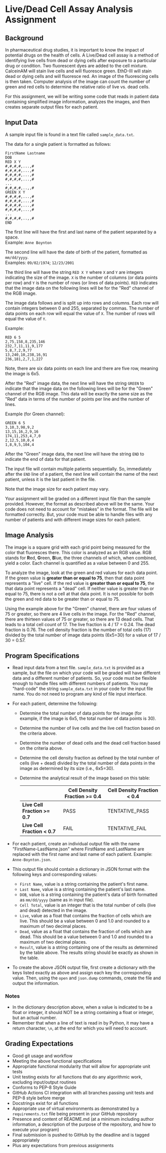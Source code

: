 # Live/Dead Cell Assay Analysis Assignment

## Background

In pharmaceutical drug studies, it is important to know the impact of 
potential drugs on the health of cells.  A Live/Dead cell assay is a method
of identifying live cells from dead or dying cells after exposure to a 
particular drug or condition.  Two fluorescent dyes are added to the cell
mixture.  CalceinAM will stain live cells and will fluoresce green.  EthD-III
will stain dead or dying cells and will fluoresce red.  An image of the 
fluorescing cells is then taken.  Computer analysis of the image can count
the number of green and red cells to determine the relative ratio of live vs.
dead cells.  

For this assignment, we will be writing some code that reads in patient data
containing simplified image information, analyzes the images, and then creates
separate output files for each patient.

## Input Data
A sample input file is found in a text file called `sample_data.txt`.  

The data for a single patient is formatted as follows:
```
FirstName Lastname
DOB
RED X Y
#,#,#,#,...,#
#,#,#,#,...,#
#,#,#,#,...,#
#,#,#,#,...,#
...
#,#,#,#,..,,#
GREEN X Y
#,#,#,#,...,#
#,#,#,#,...,#
#,#,#,#,...,#
#,#,#,#,...,#
...
#,#,#,#,..,,#
END
```

The first line will have the first and last name of the patient separated by a
space.  
Example:  `Anne Boynton`

The second line will have the date of birth of the patient, formatted as 
`mm/dd/yyyy`.  
Examples:  `09/02/1974`; `12/23/2001`

The third line will have the string `RED X Y` where `X` and `Y` are integers
indicating the size of the image.  `X` is the number of columns (or data points
per row) and `Y` is the number of rows (or lines of data points).  `RED`
indicates that the image data on the following lines will be for the "Red" 
channel of the RGB image.  

The image data follows and is split up into rows and columns.  Each row will 
contain integers between 0 and 255, separated by commas.  The number of data 
points on each row will equal the value of `X`.  The number of rows will equal
the value of `Y`.  

Example:
```
RED 6 5
2,75,158,8,235,146
232,7,11,11,9,177
5,8,7,2,9,77
13,240,10,238,16,91
236,181,2,7,1,227
```
Note, there are six data points on each line and there are five row, meaning
the image is 6x5.

After the "Red" image data, the next line will have the string `GREEN`
to indicate that the image data on the following lines will be for the "Green"
channel of the RGB image.  This data will be exactly the same size as the 
"Red" data in terms of the number of points per line and the number of lines.

Example (for Green channel):
```
GREEN 6 5
3,10,3,98,9,2
13,15,16,2,9,16
174,11,253,4,7,0
2,12,5,10,0,4
1,8,9,5,104,4
```

After the "Green" image data, the next line will have the string `END` to
indicate the end of data for that patient.  

The input file will contain multiple patients sequentially.  So, immediately 
after the `END` line of a patient, the next line will contain the name of
the next patient, unless it is the last patient in the file.

Note that the image size for each patient may vary.  

Your assignment will be graded on a different input file than the sample
provided.  However, the format as described above will be the same.  Your code
does not need to account for "mistakes" in the format.  The file will be 
formatted correctly.  But, your code must be able to handle files with any
number of patients and with different image sizes for each patient.

## Image Analysis
The image is a square grid with each grid point being measured for the 
color that fluoresces there.  This color is analyzed as an RGB value.  RGB 
stands for **R**ed, **G**reen, **B**lue, the three channels of which, when
combined, yield a color.  Each channel is quantified as a value between 0 and 255.

To analyze the image, look at the green and red values for each data point.  If
the green value is **greater than or equal to 75**, then that data point
represents a "live" cell.  If the red value is **greater than or equal to 75**,
the that data point represents a "dead" cell.  If neither value is greater than
or equal to 75, there is not a cell at that data point.  It is not possible for 
both the green and red data to be greater than or equal to 75.

Using the example above for the "Green" channel, there are four values of 75
or greater, so there are 4 live cells in the image.  For the "Red" channel,
there are thirteen values of 75 or greater, so there are 13 dead cells.  That leads
to a total cell count of 17.  The live fraction is 4 / 17 = 0.24.  The dead
fraction is 0.76.  The cell density fraction is the number of total cells (17) 
divided by the total number of image data points (6x5=30) for a value 
of 17 / 30 = 0.57.  

## Program Specifications
* Read input data from a text file.  `sample_data.txt` is provided as a sample,
  but the file on which your code will be graded will have different data and
  a different number of patients.  So, your code must be flexible enough to 
  handle files with different numbers of patients.  You may "hard-code" the 
  string `sample_data.txt` in your code for the input file name.  You do not 
  need to program any kind of file input interface.
* For each patient, determine the following:
  + Determine the total number of data points for the image (for example, if
    the image is 6x5, the total number of data points is 30).
  + Determine the number of live cells and the live cell fraction based on 
    the criteria above.
  + Determine the number of dead cells and the dead cell fraction based on 
    the criteria above.
  + Determine the cell density fraction as defined by the total number of cells
    (live + dead) divided by the total number of data points in the image as
    determined by its size (i.e., 6x5=30).
  + Determine the analytical result of the image based on this table:

    |                               | Cell Density Fraction >= 0.4 | Cell Density Fraction < 0.4 |
    |-------------------------------|------------------------------|-----------------------------|
    | __Live Cell Fraction >= 0.7__ | PASS                         | TENTATIVE_PASS              |
    | __Live Cell Fraction < 0.7__  | FAIL                         | TENTATIVE_FAIL              |

* For each patient, create an individual output file with the name 
  "FirstName-LastName.json" where FirstName and LastName are replaced with the
  first name and last name of each patient.  Example:  `Anne-Boynton.json`.
* This output file should contain a dictionary in JSON format with the
  following keys and corresponding values:
  + `First Name`, value is a string containing the patient's first name.
  + `Last Name`, value is a string containing the patient's last name.
  + `DOB`, value is a string containing the patient's data of birth formatted
    as `mm/dd/yyyy` (same as in input file).
  + `Cell Total`, value is an integer that is the total number of cells (live
    and dead) detected in the image.
  + `Live`, value as a float that contains the fraction of cells which are
    live.  This should be a value between 0 and 1.0 and rounded to a maximum of
    two decimal places.
  + `Dead`, value as a float that contains the fraction of cells which are
    dead.  This should be a value between 0 and 1.0 and rounded to a maximum of
    two decimal places.
  + `Result`, value is a string containing one of the results as determined
    by the table above.  The results string should be exactly as shown in the
    table.
* To create the above JSON output file, first create a dictionary with the keys
  listed exactly as above and assign each key the corresponding value.  Then,
  using the `open` and `json.dump` commands, create the file and output the 
  information.

### Notes
* In the dictionary description above, when a value is indicated to be a
  float or integer, it should NOT be a string containing a float or integer,
  but an actual number.
* Remember that when a line of text is read in by Python, it may have a return
  character, `\n`, at the end for which you will need to account.


## Grading Expectations
* Good git usage and workflow
* Meeting the above functional specifications
* Appropriate functional modularity that will allow for appropriate unit tests
* Unit testing exists for all functions that do any algorithmic work, excluding
  input/output routines
* Conforms to PEP-8 Style Guide 
* GitHub Actions CI integration with all branches passing unit tests and PEP-8 
  style before merge
* Docstrings exist for all functions
* Appropriate use of virtual environments as demonstrated by a
  `requirements.txt` file being present in your GitHub repository
* Presence and content of README.md (at a minimum including author information,
  a description of the purpose of the repository, and how to execute your
  program)
* Final submission is pushed to GitHub by the deadline and is tagged 
  appropriately
* Plus any expectations from previous assignments
